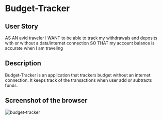 # Budget-Tracker

## User Story
AS AN avid traveler
I WANT to be able to track my withdrawals and deposits with or without a data/internet connection
SO THAT my account balance is accurate when I am traveling 

## Description
Budget-Tracker is an application that trackers budget without an internet connection. It keeps track of the transactions when user add or subtracts funds.



## Screenshot of the browser
![budget-tracker](https://user-images.githubusercontent.com/98847835/179862650-5492e333-636f-4786-82c0-e60e684f8ddf.png)


